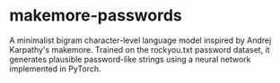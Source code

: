 # makemore-passwords

A minimalist bigram character-level language model inspired by Andrej Karpathy's makemore. Trained on the rockyou.txt password dataset, it generates plausible password-like strings using a neural network implemented in PyTorch.
